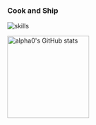 ### Cook and Ship

![skills](https://skillicons.dev/icons?i=vercel,nextjs)

<img src="https://github-readme-stats-one-bice.vercel.app/api?username=alpha0-dev&count_private=true&theme=calm&show_icons=true&include_all_commits=true&role=OWNER,ORGANIZATION_MEMBER,COLLABORATOR" alt="alpha0's GitHub stats" height="185px" />
